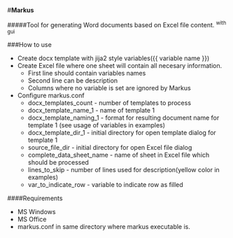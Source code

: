 #**Markus**

#####Tool for generating Word documents based on Excel file content. <sup>with gui</sup>

###How to use
+ Create docx template with jija2 style variables({{ variable name }}) 
+ Create Excel file where one sheet will contain all necesary information.
  + First line should contain variables names
  + Second line can be description
  + Columns where no variable is set are ignored by Markus
+ Configure markus.conf
  + docx_templates_count        - number of templates to process
  + docx_template_name_1        - name of template 1 
  + docx_template_naming_1      - format for resulting document name for template 1 (see usage of variables in examples)
  + docx_template_dir_1         - initial directory for open template dialog for template 1
  + source_file_dir             - initial directory for open Excel file dialog
  + complete_data_sheet_name    - name of sheet in Excel file which should be processed
  + lines_to_skip               - number of lines used for description(yellow color in examples)
  + var_to_indicate_row         - variable to indicate row as filled 

####Requirements
+ MS Windows
+ MS Office
+ markus.conf in same directory where markus executable is.
